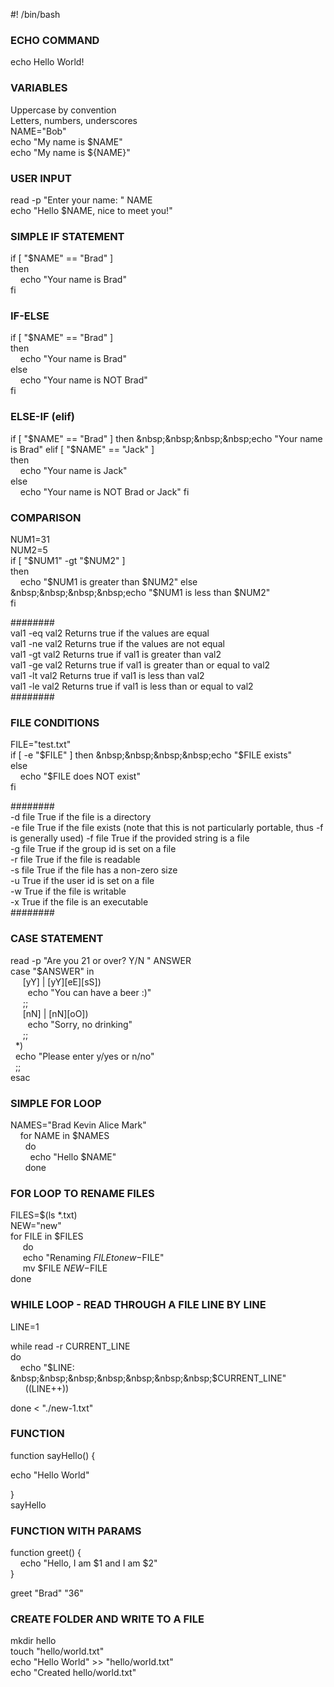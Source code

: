 #! /bin/bash

### **ECHO COMMAND**
echo Hello World!

### **VARIABLES**  
Uppercase by convention  
Letters, numbers, underscores  
NAME="Bob"  
echo "My name is $NAME"  
echo "My name is ${NAME}"  

### **USER INPUT** 
read -p "Enter your name: " NAME  
echo "Hello $NAME, nice to meet you!"  

### **SIMPLE IF STATEMENT**
if [ "$NAME" == "Brad" ]  
then  
&nbsp;&nbsp;&nbsp;&nbsp;echo "Your name is Brad"  
fi  

### **IF-ELSE**
if [ "$NAME" == "Brad" ]  
then  
&nbsp;&nbsp;&nbsp;&nbsp;echo "Your name is Brad"  
else   
&nbsp;&nbsp;&nbsp;&nbsp;echo "Your name is NOT Brad"    
fi

### **ELSE-IF (elif)**  
if [ "$NAME" == "Brad" ]  
then  
&nbsp;&nbsp;&nbsp;&nbsp;echo "Your name is Brad"  
elif [ "$NAME" == "Jack" ]  
then    
&nbsp;&nbsp;&nbsp;&nbsp;echo "Your name is Jack"  
else   
&nbsp;&nbsp;&nbsp;&nbsp;echo "Your name is NOT Brad or Jack"
fi

### **COMPARISON**
NUM1=31  
NUM2=5  
if [ "$NUM1" -gt "$NUM2" ]  
then  
&nbsp;&nbsp;&nbsp;&nbsp;echo "$NUM1 is greater than $NUM2"  
else  
&nbsp;&nbsp;&nbsp;&nbsp;echo "$NUM1 is less than $NUM2"  
fi  

########  
val1 -eq val2 Returns true if the values are equal  
val1 -ne val2 Returns true if the values are not equal  
val1 -gt val2 Returns true if val1 is greater than val2  
val1 -ge val2 Returns true if val1 is greater than or equal to val2  
val1 -lt val2 Returns true if val1 is less than val2  
val1 -le val2 Returns true if val1 is less than or equal to val2  
########



### **FILE CONDITIONS**
FILE="test.txt"  
if [ -e "$FILE" ]  
then  
&nbsp;&nbsp;&nbsp;&nbsp;echo "$FILE exists"  
else  
&nbsp;&nbsp;&nbsp;&nbsp;echo "$FILE does NOT exist"  
fi  
 
########  
-d file   True if the file is a directory  
-e file   True if the file exists (note that this is not particularly portable, thus -f is generally used)
-f file   True if the provided string is a file  
-g file   True if the group id is set on a file  
-r file   True if the file is readable  
-s file   True if the file has a non-zero size  
-u    True if the user id is set on a file  
-w    True if the file is writable  
-x    True if the file is an executable  
########

### **CASE STATEMENT**
read -p "Are you 21 or over? Y/N " ANSWER  
case "$ANSWER" in    
&nbsp;&nbsp;&nbsp;&nbsp;  [yY] | [yY][eE][sS])  
&nbsp;&nbsp;&nbsp;&nbsp;&nbsp;&nbsp;&nbsp;echo "You can have a beer :)"  
&nbsp;&nbsp;&nbsp;&nbsp;   ;;  
&nbsp;&nbsp;&nbsp;&nbsp;  [nN] | [nN][oO])  
&nbsp;&nbsp;&nbsp;&nbsp;&nbsp;&nbsp;&nbsp;echo "Sorry, no drinking"  
&nbsp;&nbsp;&nbsp;&nbsp;   ;;  
&nbsp;&nbsp;*)  
&nbsp;&nbsp;echo "Please enter y/yes or n/no"  
&nbsp;&nbsp;;;  
esac

### **SIMPLE FOR LOOP**
NAMES="Brad Kevin Alice Mark"  
&nbsp;&nbsp;&nbsp;&nbsp;for NAME in $NAMES  
&nbsp;&nbsp;&nbsp;&nbsp;&nbsp;&nbsp;do  
&nbsp;&nbsp;&nbsp;&nbsp;&nbsp;&nbsp;&nbsp;   echo "Hello $NAME"  
&nbsp;&nbsp;&nbsp;&nbsp;&nbsp;&nbsp;done

### **FOR LOOP TO RENAME FILES**
FILES=$(ls *.txt)  
NEW="new"  
for FILE in $FILES    
&nbsp;&nbsp;&nbsp;&nbsp;  do  
&nbsp;&nbsp;&nbsp;&nbsp;    echo "Renaming $FILE to new-$FILE"  
&nbsp;&nbsp;&nbsp;&nbsp;    mv $FILE $NEW-$FILE  
done  

### WHILE LOOP - READ THROUGH A FILE LINE BY LINE

LINE=1

while read -r CURRENT_LINE  
  do  
&nbsp;&nbsp;&nbsp;&nbsp;echo "$LINE:   
&nbsp;&nbsp;&nbsp;&nbsp;&nbsp;&nbsp;&nbsp;$CURRENT_LINE"  
&nbsp;&nbsp;&nbsp;&nbsp;&nbsp;   ((LINE++))

done < "./new-1.txt"

### **FUNCTION**
function sayHello() {

  echo "Hello World"

}  
sayHello

### **FUNCTION WITH PARAMS**
function greet() {  
&nbsp;&nbsp;&nbsp;&nbsp;echo "Hello, I am $1 and I am $2"  
}

greet "Brad" "36"

### **CREATE FOLDER AND WRITE TO A FILE**
mkdir hello  
touch "hello/world.txt"  
echo "Hello World" >> "hello/world.txt"  
echo "Created hello/world.txt"